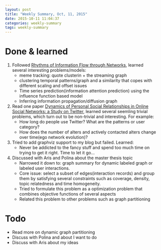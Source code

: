 ```yaml
---
layout: post
title: "Weekly Summary, Oct, 11, 2015"
date: 2015-10-11 11:04:37
categories: weekly-summary
tags: weekly-summary
---
```


# Done & learned

1. Followed [Rhythms of Information Flow through Networks](http://xiaohan2012.github.io/tutorial/2015/10/05/rhythms-of-information-flow-through-network), learned several interesting problems/models:
   - meme tracking: quote clusterin + the streaming graph
   - clustering temporal patterns/graph and a similarity that copes with different scaling and offset issues
   - Time series prediction(information attention prediction) using the influence function based model
   - Inferring information propagation/diffusion graph
2. Read one paper [Dynamics of Personal Social Relationships in Online Social Networks: a Study on Twitter](http://xiaohan2012.github.io/paper/2015/10/07/dynamics-of-personal-social-relationship-in-online-social-network/), learned several seemling trivial problems, which turn out to be non-trivial and interesting. For example:
   - How long do people use Twitter? What are the patterns or user category?
   - How does the number of alters and actively contacted alters change over time(ego network evolution)?
3. Tried to add graphviz support to my blog but failed. Learned:
   - Never be addicted to the fancy stuff and spend too much time on trying to get it right. Time to let it go...
4. Discussed with Aris and Polina about the master thesis topic
   - Narrowed it down to: graph summary for dynamic labeled graph or labeled user interactions.
   - Core issue: select a subset of edges(interaction records) and group them by satisfying several constraints such as coverage, density, topic relatedness and time homogeneity.
   - Tried to formulate this problem as a optimization problem that combines objective functions of several aspects
   - Related this problem to other problems such as graph partitioning

# Todo

- Read more on dynamic graph partitioning
- Discuss with Polina and about I want to do
- Discuss with Aris about my ideas



